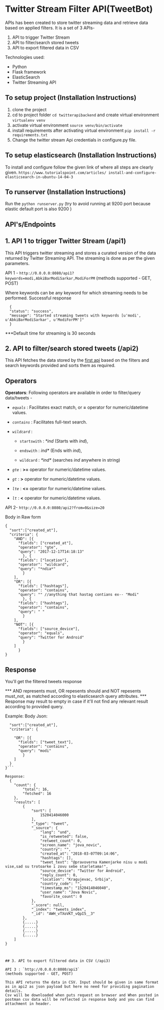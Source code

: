 # Twitter Stream Filter API(TweetBot)

APIs has been created to store twitter streaming data and retrieve data based on applied filters. It is a set of 3 APIs-
1. API to trigger Twitter Stream
2. API to filter/search stored tweets
3. API to export filtered data in CSV

Technologies used:
  - Python
  - Flask framework
  - ElasticSearch 
  - Twitter Streaming API
  
## To setup project (Installation Instructions)
  1. clone the project
  2. cd to project folder `cd twitterapibackend` and create virtual environment
  `virtualenv venv`
  3. activate virtual environment
  `source venv/bin/activate`
  4. install requirements after activating virtual environment
  `pip install -r requirements.txt`
  5. Change the twitter stream Api credentials in configure.py file.

## To setup elasticsearch (Installation Instructions)
  To install and configure follow the given link of where all steps are clearly given.
  `https://www.tutorialspoint.com/articles/ install-and-configure-elasticsearch-in-ubuntu-14-04-3`

## To runserver (Installation Instructions)
Run the `python runserver.py` (try to avoid running at 9200 port because elastic default port is also 9200 )
  
## API's/Endpoints
## 1. API 1 to trigger Twitter Stream (/api1)
This API triggers twitter streaming and stores a curated version of the data returned by Twitter Streaming API. The streaming is done as per the given parameters.

API 1 - `http://0.0.0.0:8080/api1?keywords=modi,AbkiBarModiSarkar,ModiForPM`
(methods supported - GET, POST)

Where keywords can be any keyword for which streaming needs to be performed.
Successful response
```
  {
  "status": "success",
  "message": "Started streaming tweets with keywords [u'modi', u'AbkiBarModiSarkar', u'ModiForPM']"
  }
  ```
  ***Default time for streaming is 30 seconds


## 2. API to filter/search stored tweets (/api2)
This API fetches the data stored by the [first api](#1-api-to-trigger-twitter-stream) based on the filters and search keywords provided and sorts them as required.
## Operators

**Operators**: Following operators are available in order to filter/query data/tweets -

* _```equals```_ : Facilitates exact match, or **=** operator for numeric/datetime values.

* _```contains```_ : Facilitates full-text search.

* _```wildcard```_ : 

  * ```startswith``` : _*ind_ (Starts with *ind*), 
  
  * ```endswith``` : _ind*_ (Ends with *ind*), 
  
  * ```wildcard``` : _\*ind\*_ (searches *ind* anywhere in string)

* _```gte```_ : **>=** operator for numeric/datetime values.

* _```gt```_ : **>** operator for numeric/datetime values.

* _```lte```_ : **<=** operator for numeric/datetime values.

* _```lt```_ : **<** operator for numeric/datetime values.


API 2- `http://0.0.0.0:8080/api2?from=0&size=20`

Body in Raw form 
```
{
  "sort":["created_at"],              
  "criteria": {
    "AND": [{
      "fields": ["created_at"], 
      "operator": "gte",    
      "query": "2017-12-17T14:18:13"
        }, {
      "fields": ["location"],
      "operator": "wildcard",
      "query": "*ndia*"
        }
    ],
    "OR": [{
      "fields": ["hashtags"],
      "operator": "contains",
      "query": "" //anything that hastag contians ex-- "Modi"
        }, {
      "fields": ["hashtags"],
      "operator": "contains",
      "query": " "
        }
    ],
    "NOT": [{
      "fields": ["source_device"],
      "operator": "equals",
      "query": "Twitter for Android"
        }
    ]
      }
}
```
## Response
 You'll get the filtered tweets response 

 *** AND represents must, OR repesents should and NOT repesents must_not, as matched according to elasticsearch query attributes.
 *** Response may result to empty in case if it'll not find any relevant result according to provided query.

Example:
Body Json:

```{
  "sort":["created_at"],              
  "criteria": {
    
    "OR": [{
      "fields": ["tweet_text"],
      "operator": "contains",
      "query": "modi"
        }
    ]
  }
}```

Response:
  {
    "count": {
        "total": 16,
        "fetched": 16
    },
    "results": [
        {
            "sort": [
                1520414046000
            ],
            "_type": "tweet",
            "_source": {
                "lang": "und",
                "is_retweeted": false,
                "retweet_count": 0,
                "screen_name": "jova_novic",
                "country": "",
                "created_at": "2018-03-07T09:14:06",
                "hashtags": [],
                "tweet_text": "@pravoverna Kamenjarke nisu u modi vise,sad su trotoarke i zovu sebe starletama!",
                "source_device": "Twitter for Android",
                "reply_count": 0,
                "location": "Kragujevac, Srbija",
                "country_code": "",
                "timestamp_ms": "1520414046040",
                "user_name": "Jova Novic",
                "favorite_count": 0
            },
            "_score": null,
            "_index": "tweets_index",
            "_id": "AWH_vTXoVKT_vQpI5__3"
        },
        {.....}
        {.....}
        {.....}
        {.....}
    ]
}

 

## 3. API to export filtered data in CSV (/api3)

API 3 : `http://0.0.0.0:8080/api3`
(methods supported - GET, POST)

This API returns the data in CSV. Input should be given in same format as in api2 as json payload but here no need for providing pagination details.
Csv will be downloaded when puts request on browser and When posted in postman csv data will be reflected in response body and you can find attachment in header.

